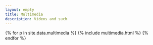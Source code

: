 ```yaml
---
layout: empty
title: Multimedia
description: Videos and such
---
```


{% for p in site.data.multimedia %}
{% include multimedia.html %}
{% endfor %}
